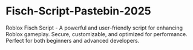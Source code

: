 # Fisch-Script-Pastebin-2025
Roblox Fisch Script - A powerful and user-friendly script for enhancing Roblox gameplay. Secure, customizable, and optimized for performance. Perfect for both beginners and advanced developers.
